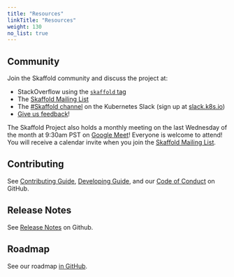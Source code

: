 ```yaml
---
title: "Resources"
linkTitle: "Resources"
weight: 130
no_list: true
---
```


## Community

Join the Skaffold community and discuss the project at:

* StackOverflow using the [`skaffold` tag](https://stackoverflow.com/questions/tagged/skaffold)
* The [Skaffold Mailing List]
* The [#Skaffold channel](https://kubernetes.slack.com/messages/CABQMSZA6/) on the Kubernetes Slack
  (sign up at [slack.k8s.io](https://slack.k8s.io))
* [Give us feedback](feedback)!

The Skaffold Project also holds a monthly meeting on the last
Wednesday of the month at 9:30am PST on [Google Meet](https://meet.google.com/tje-kwpx-ixv)!
Everyone is welcome to attend! You will receive a calendar invite when you join the [Skaffold Mailing List].

[Skaffold Mailing List]: https://groups.google.com/forum#!forum/skaffold-users

## Contributing

See [Contributing Guide](https://github.com/GoogleContainerTools/skaffold/blob/main/CONTRIBUTING.md),
[Developing Guide](https://github.com/GoogleContainerTools/skaffold/blob/main/DEVELOPMENT.md),
and our [Code of Conduct](https://github.com/GoogleContainerTools/skaffold/blob/main/code-of-conduct.md)
on GitHub.

## Release Notes

See [Release Notes](https://github.com/GoogleContainerTools/skaffold/blob/main/CHANGELOG.md) on Github.

## Roadmap

See our roadmap [in GitHub](https://github.com/GoogleContainerTools/skaffold/blob/main/ROADMAP.md).

